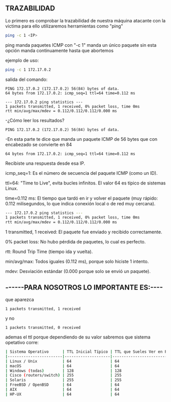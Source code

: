 ## TRAZABILIDAD

Lo primero es comprobar la trazabilidad de nuestra máquina atacante con la victima
para ello utilizaremos herramientas como "ping"
```bash
ping -c 1 <IP>
```
ping manda paquetes ICMP con "-c 1" manda un único paquete sin esta opción manda continuamente hasta que abortemos

ejemplo de uso:
```bash
ping -c 1 172.17.0.2 
```
salida del comando:
```
PING 172.17.0.2 (172.17.0.2) 56(84) bytes of data.
64 bytes from 172.17.0.2: icmp_seq=1 ttl=64 time=0.112 ms

--- 172.17.0.2 ping statistics ---
1 packets transmitted, 1 received, 0% packet loss, time 0ms
rtt min/avg/max/mdev = 0.112/0.112/0.112/0.000 ms
```
-¿Cómo leer los resultados?
```
PING 172.17.0.2 (172.17.0.2) 56(84) bytes of data.
```
-En esta parte te dice que manda un paquete ICMP de 56 bytes que con encabezado se convierte en 84
```
64 bytes from 172.17.0.2: icmp_seq=1 ttl=64 time=0.112 ms
```
Recibiste una respuesta desde esa IP.

icmp_seq=1: Es el número de secuencia del paquete ICMP (como un ID).

ttl=64: "Time to Live", evita bucles infinitos. El valor 64 es típico de sistemas Linux.

time=0.112 ms: El tiempo que tardó en ir y volver el paquete (muy rápido: 0.112 milisegundos, lo que indica conexión local o de red muy cercana).
```bash
--- 172.17.0.2 ping statistics ---
1 packets transmitted, 1 received, 0% packet loss, time 0ms
rtt min/avg/max/mdev = 0.112/0.112/0.112/0.000 ms
```
1 transmitted, 1 received: El paquete fue enviado y recibido correctamente.

0% packet loss: No hubo pérdida de paquetes, lo cual es perfecto.

rtt: Round Trip Time (tiempo ida y vuelta).

min/avg/max: Todos iguales (0.112 ms), porque solo hiciste 1 intento.

mdev: Desviación estándar (0.000 porque solo se envió un paquete).

## ------PARA NOSOTROS LO IMPORTANTE ES:---- 
que aparezca
```
1 packets transmitted, 1 received
```
y no
```
1 packets transmitted, 0 received
```
ademas el ttl porque dependiendo de su valor sabremos que sistema opetativo corre:
```bash
| Sistema Operativo      | TTL Inicial Típico | TTL que Sueles Ver en Ping |
|------------------------|--------------------|-----------------------------|
| Linux / Unix           | 64                 | 64                          |
| macOS                  | 64                 | 64                          |
| Windows (todas)        | 128                | 128                         |
| Cisco (routers/switch) | 255                | 255                         |
| Solaris                | 255                | 255                         |
| FreeBSD / OpenBSD      | 64                 | 64                          |
| AIX                    | 64                 | 64                          |
| HP-UX                  | 64                 | 64                          |
```

